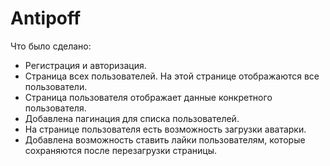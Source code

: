 # Antipoff

Что было сделано:
* Регистрация и авторизация.
* Страница всех пользователей. На этой странице отображаются все пользователи. 
* Страница пользователя отображает данные конкретного пользователя.
* Добавлена пагинация для списка пользователей.
* На странице пользователя есть возможность загрузки аватарки.
* Добавлена возможность ставить лайки пользователям, которые сохраняются  после перезагрузки страницы.


